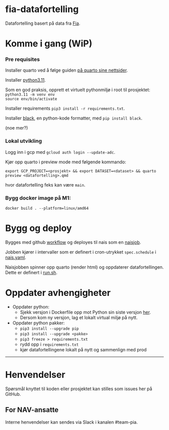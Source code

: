 fia-datafortelling
================

Datafortelling basert på data fra [Fia](https://github.com/navikt/lydia-api).

# Komme i gang (WiP)

### Pre requisites

Installer quarto ved å følge guiden [på quarto sine nettsider](https://quarto.org/docs/get-started/).

Installer [python3.11](https://www.python.org/downloads/).

Som en god praksis, opprett et virtuelt pythonmiljø i root til prosjektet:\
`python3.11 -m venv env`\
`source env/bin/activate`

Installer requirements `pip3 install -r requirements.txt`.

Installer [black](https://pypi.org/project/black/), en python-kode formatter, med `pip install black`.

(noe mer?)

### Lokal utvikling

Logg inn i gcp med `gcloud auth login --update-adc`.

Kjør opp quarto i preview mode med følgende kommando:

`export GCP_PROJECT=<prosjekt> && export DATASET=<dataset> && quarto preview <datafortelling>.qmd`

hvor datafortelling feks kan være `main`.

### Bygg docker image på M1:

`docker build . --platform=linux/amd64`


# Bygg og deploy

Bygges med github [workflow](.github/workflows/deploy.yml) og deployes til nais som en [naisjob](.nais/nais.yaml).

Jobben kjører i intervaller som er definert i cron-utrykket `spec.schedule` i [nais.yaml](.nais/nais.yaml).

Naisjobben spinner opp quarto (render html) og oppdaterer datafortellingen.
Dette er definert i [run.sh](run.sh).

# Oppdater avhengigheter

- Oppdater python:
    - Sjekk versjon i Dockerfile opp mot Python sin siste versjon [her](https://www.python.org/downloads/).
    - Dersom kom ny versjon, lag et lokalt virtual miljø på nytt.
- Oppdater python pakker:
    - `pip3 install --upgrade pip`
    - `pip3 install --upgrade <pakke>`
    - `pip3 freeze > requirements.txt`
    - rydd opp i `requirements.txt`
    - kjør datafortellingene lokalt på nytt og sammenlign med prod

---

# Henvendelser

Spørsmål knyttet til koden eller prosjektet kan stilles som issues her på GitHub.


## For NAV-ansatte

Interne henvendelser kan sendes via Slack i kanalen #team-pia.
